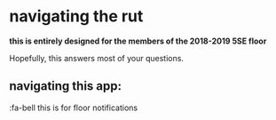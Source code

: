 # navigating the rut

**this is entirely designed for the members of the 2018-2019 5SE floor**

Hopefully, this answers most of your questions.

## navigating this app:

:fa-bell this is for floor notifications